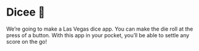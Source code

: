 
# Dicee 🎲


We’re going to make a Las Vegas dice app. You can make the die roll at the press of a button. With this app in your pocket, you’ll be able to settle any score on the go!


